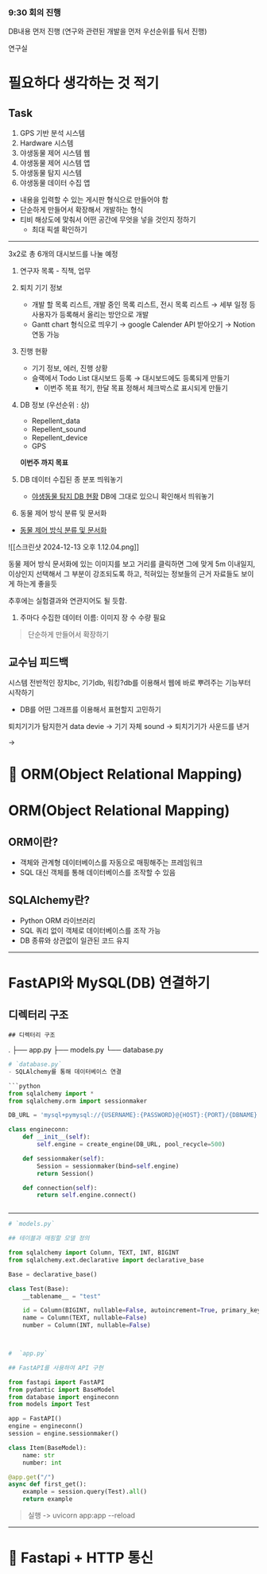 ### 9:30 회의 진행 
DB내용 먼저 진행
(연구와 관련된 개발을 먼저 우선순위를 둬서 진행)

연구실
# 필요하다 생각하는 것 적기

## Task

1. GPS 기반 분석 시스템
2. Hardware 시스템
3. 야생동물 제어 시스템 웹
4. 야생동물 제어 시스템 앱
5. 야생동물 탐지 시스템
6. 야생동물 데이터 수집 앱

- 내용을 입력할 수 있는 게시판 형식으로 만들어야 함
- 단순하게 만들어서 확장해서 개발하는 형식
- 티비 해상도에 맞춰서 어떤 공간에 무엇을 넣을 것인지 정하기
    - 최대 픽셀 확인하기

---

3x2로 총 6개의 대시보드를 나눌 예정

1. 연구자 목록 - 직책, 업무
    
2. 퇴치 기기 정보
    
    - 개발 할 목록 리스트, 개발 중인 목록 리스트, 전시 목록 리스트 → 세부 일정 등 사용자가 등록해서 올리는 방안으로 개발
    - Gantt chart 형식으로 띄우기 → google Calender API 받아오기 → Notion연동 가능
3. 진행 현황
    
    - 기기 정보, 에러, 진행 상황
    - 슬랙에서 Todo List 대시보드 등록 → 대시보드에도 등록되게 만들기
        - 이번주 목표 적기, 한달 목표 정해서 체크박스로 표시되게 만들기
4. DB 정보 (우선순위 : 상)
    
    - Repellent_data
    - Repellent_sound
    - Repellent_device
    - GPS
    
    **이번주 까지 목표**
    
5. DB 데이터 수집된 종 분포 띄워놓기
    
    - [야생동물 탐지 DB 현황](https://www.notion.so/DB-12cec508cf3c8066add2e330936dbfd9?pvs=21) DB에 그대로 있으니 확인해서 띄워놓기
6. 동물 제어 방식 분류 및 문서화
    

- [동물 제어 방식 분류 및 문서화](https://www.notion.so/12cec508cf3c8025891eda23dacc3ea5?pvs=21)

![[스크린샷 2024-12-13 오후 1.12.04.png]]

동물 제어 방식 문서화에 있는 이미지를 보고 거리를 클릭하면 그에 맞게 5m 이내일지, 이상인지 선택해서 그 부분이 강조되도록 하고, 적혀있는 정보들의 근거 자료들도 보이게 하는게 좋을듯

추후에는 실험결과와 연관지어도 될 듯함.

1. 주마다 수집한 데이터 이름: 이미지 장 수 수량 필요


> 단순하게 만들어서 확장하기

## 교수님 피드백
시스템 전반적인 장치bc, 기기db, 워킹?db를 이용해서 웹에 바로 뿌려주는 기능부터 시작하기
- DB를 어떤 그래프를 이용해서 표현할지 고민하기


퇴치기기가 탐지한거
data
devie -> 기기 자체
sound -> 퇴치기기가 사운드를 낸거

-> 



# 📌 ORM(Object Relational Mapping)
# ORM(Object Relational Mapping)

##  ORM이란?
- 객체와 관계형 데이터베이스를 자동으로 매핑해주는 프레임워크
- SQL 대신 객체를 통해 데이터베이스를 조작할 수 있음

##  SQLAlchemy란?
- Python ORM 라이브러리
- SQL 쿼리 없이 객체로 데이터베이스를 조작 가능
- DB 종류와 상관없이 일관된 코드 유지

---

# FastAPI와 MySQL(DB) 연결하기

## 디렉터리 구조
`## 디렉터리 구조`

. ├── app.py ├── models.py └── database.py


```python
# `database.py`
- SQLAlchemy를 통해 데이터베이스 연결

```python
from sqlalchemy import *
from sqlalchemy.orm import sessionmaker

DB_URL = 'mysql+pymysql://{USERNAME}:{PASSWORD}@{HOST}:{PORT}/{DBNAME}'

class engineconn:
    def __init__(self):
        self.engine = create_engine(DB_URL, pool_recycle=500)

    def sessionmaker(self):
        Session = sessionmaker(bind=self.engine)
        return Session()

    def connection(self):
        return self.engine.connect()

```
```
```
---
```python
# `models.py`

## 테이블과 매핑할 모델 정의

from sqlalchemy import Column, TEXT, INT, BIGINT
from sqlalchemy.ext.declarative import declarative_base

Base = declarative_base()

class Test(Base):
    __tablename__ = "test"

    id = Column(BIGINT, nullable=False, autoincrement=True, primary_key=True)
    name = Column(TEXT, nullable=False)
    number = Column(INT, nullable=False)
```
```
```

```python

#  `app.py`

## FastAPI를 사용하여 API 구현

from fastapi import FastAPI
from pydantic import BaseModel
from database import engineconn
from models import Test

app = FastAPI()
engine = engineconn()
session = engine.sessionmaker()

class Item(BaseModel):
    name: str
    number: int

@app.get("/")
async def first_get():
    example = session.query(Test).all()
    return example

```

>실행 ->  uvicorn app:app --reload

---
#  📌 Fastapi + HTTP 통신
